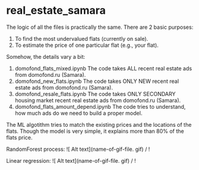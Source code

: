 # real_estate_samara

The logic of all the files is practically the same. There are 2 basic purposes:

1. To find the most undervalued flats (currently on sale).
2. To estimate the price of one particular flat (e.g., your flat).

Somehow, the details vary a bit:
1. domofond_flats_mixed.ipynb
The code takes ALL recent real estate ads from domofond.ru (Samara).
2. domofond_new_flats.ipynb
The code takes ONLY NEW recent real estate ads from domofond.ru (Samara).
3. domofond_resale_flats.ipynb
The code takes ONLY SECONDARY housing market  recent real estate ads from domofond.ru (Samara).
4. domofond_flats_amount_depend.ipynb
The code tries to understand, how much ads do we need to build a proper model.

The ML algotithm tries to match the existing prices and the locations of the flats. Though the model is very simple, it explains more than 80% of the flats price.

RandomForest process:
![ Alt text](name-of-gif-file. gif) / ! [](rf_draw_1.gif)

Linear regression:
![ Alt text](name-of-gif-file. gif) / ! [](Linear_reg_anim.gif)
